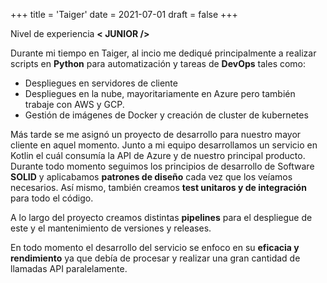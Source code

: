 +++
title = 'Taiger'
date = 2021-07-01
draft = false
+++

Nivel de experiencia **\< JUNIOR />**

Durante mi tiempo en Taiger, al incio me dediqué principalmente a realizar scripts en **Python** para automatización y tareas de **DevOps** tales como:

 - Despliegues en servidores de cliente
 - Despliegues en la nube, mayoritariamente en Azure pero también trabaje con AWS y GCP.
 - Gestión de imágenes de Docker y creación de cluster de kubernetes

Más tarde se me asignó un proyecto de desarrollo para nuestro mayor cliente en aquel momento. Junto a mi equipo desarrollamos un servicio en Kotlin el cuál consumía la API de Azure y de nuestro principal producto. Durante todo momento seguimos los principios de desarrollo de Software **SOLID** y aplicabamos **patrones de diseño** cada vez que los veíamos necesarios. Así mismo, también creamos **test unitaros y de integración** para todo el código. 

A lo largo del proyecto creamos distintas **pipelines** para el despliegue de este y el mantenimiento de versiones y releases. 

En todo momento el desarrollo del servicio se enfoco en su **eficacia y rendimiento** ya que debía de procesar y realizar una gran cantidad de llamadas API paralelamente.